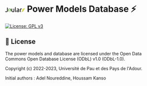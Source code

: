 # <a href="https://www.noureddine.org/research/joular/"><img src="https://raw.githubusercontent.com/joular/.github/main/profile/joular.png" alt="Joular Project" width="64" /></a> Power Models Database :zap:

[![License: GPL v3](https://img.shields.io/badge/License-ODbLv1.0-blue)](https://opendatacommons.org/licenses/odbl/1-0/)

## :newspaper: License

The power models and database are licensed under the Open Data Commons Open Database License (ODbL) v1.0 (ODbL-1.0).

Copyright (c) 2022-2023, Université de Pau et des Pays de l'Adour.

Initial authors : Adel Noureddine, Houssam Kanso
